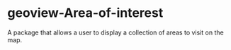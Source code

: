 # geoview-Area-of-interest

A package that allows a user to display a collection of areas to visit on the map.
